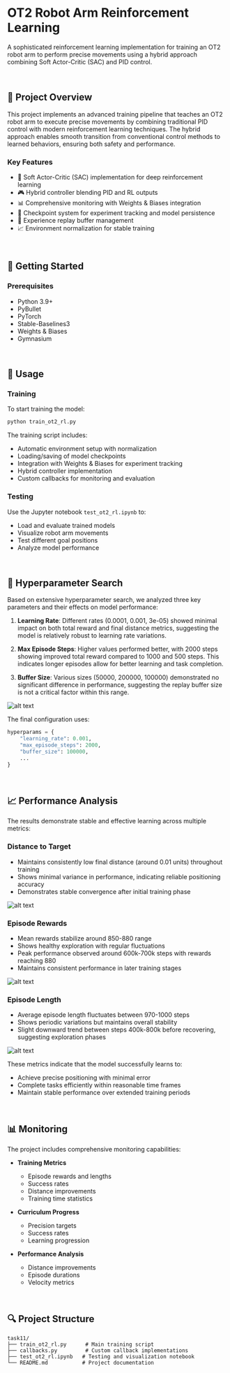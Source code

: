 # OT2 Robot Arm Reinforcement Learning

A sophisticated reinforcement learning implementation for training an OT2 robot arm to perform precise movements using a hybrid approach combining Soft Actor-Critic (SAC) and PID control.

<br>

## 🎯 Project Overview

This project implements an advanced training pipeline that teaches an OT2 robot arm to execute precise movements by combining traditional PID control with modern reinforcement learning techniques. The hybrid approach enables smooth transition from conventional control methods to learned behaviors, ensuring both safety and performance.

### Key Features

- 🤖 Soft Actor-Critic (SAC) implementation for deep reinforcement learning
- 🎮 Hybrid controller blending PID and RL outputs
- 📊 Comprehensive monitoring with Weights & Biases integration
- 💾 Checkpoint system for experiment tracking and model persistence
- 🔄 Experience replay buffer management
- 📈 Environment normalization for stable training

<br>

## 🚀 Getting Started

### Prerequisites

- Python 3.9+
- PyBullet
- PyTorch
- Stable-Baselines3
- Weights & Biases
- Gymnasium

<br>

## 📖 Usage

### Training

To start training the model:

```bash
python train_ot2_rl.py
```

The training script includes:
- Automatic environment setup with normalization
- Loading/saving of model checkpoints
- Integration with Weights & Biases for experiment tracking
- Hybrid controller implementation
- Custom callbacks for monitoring and evaluation

### Testing

Use the Jupyter notebook `test_ot2_rl.ipynb` to:
- Load and evaluate trained models
- Visualize robot arm movements
- Test different goal positions
- Analyze model performance

<br>

## 🔧 Hyperparameter Search

Based on extensive hyperparameter search, we analyzed three key parameters and their effects on model performance:

1. **Learning Rate**: Different rates (0.0001, 0.001, 3e-05) showed minimal impact on both total reward and final distance metrics, suggesting the model is relatively robust to learning rate variations.

2. **Max Episode Steps**: Higher values performed better, with 2000 steps showing improved total reward compared to 1000 and 500 steps. This indicates longer episodes allow for better learning and task completion.

3. **Buffer Size**: Various sizes (50000, 200000, 100000) demonstrated no significant difference in performance, suggesting the replay buffer size is not a critical factor within this range.

![alt text](assets/hyperparameter_charts.png)

The final configuration uses:

```python
hyperparams = {
    "learning_rate": 0.001,     
    "max_episode_steps": 2000,  
    "buffer_size": 100000,      
    ...
}
```

<br>

## 📈 Performance Analysis

The results demonstrate stable and effective learning across multiple metrics:

### Distance to Target
- Maintains consistently low final distance (around 0.01 units) throughout training
- Shows minimal variance in performance, indicating reliable positioning accuracy
- Demonstrates stable convergence after initial training phase

![alt text](assets/final_distance_to_target.png)

### Episode Rewards
- Mean rewards stabilize around 850-880 range
- Shows healthy exploration with regular fluctuations
- Peak performance observed around 600k-700k steps with rewards reaching 880
- Maintains consistent performance in later training stages

![alt text](assets/rollout-ep_rew_mean.png)

### Episode Length
- Average episode length fluctuates between 970-1000 steps
- Shows periodic variations but maintains overall stability
- Slight downward trend between steps 400k-800k before recovering, suggesting exploration phases

![alt text](assets/rollout-ep_len_mean.png)

These metrics indicate that the model successfully learns to:
- Achieve precise positioning with minimal error
- Complete tasks efficiently within reasonable time frames
- Maintain stable performance over extended training periods

<br>

## 📊 Monitoring

The project includes comprehensive monitoring capabilities:

- **Training Metrics**
  - Episode rewards and lengths
  - Success rates
  - Distance improvements
  - Training time statistics

- **Curriculum Progress**
  - Precision targets
  - Success rates
  - Learning progression

- **Performance Analysis**
  - Distance improvements
  - Episode durations
  - Velocity metrics

<br>

## 🔍 Project Structure

```
task11/
├── train_ot2_rl.py      # Main training script
├── callbacks.py         # Custom callback implementations
├── test_ot2_rl.ipynb   # Testing and visualization notebook
└── README.md           # Project documentation
```
